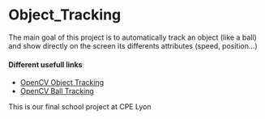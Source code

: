 # Object_Tracking
The main goal of this project is to automatically track an object (like a ball) and show directly on the screen its differents attributes (speed, position...)

#### Different usefull links
- [OpenCV Object Tracking](https://pyimagesearch.com/2018/07/30/opencv-object-tracking/)
- [OpenCV Ball Tracking](https://pyimagesearch.com/2015/09/14/ball-tracking-with-opencv/)

This is our final school project at CPE Lyon
